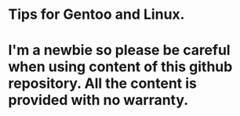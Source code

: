 # Tips for Gentoo and Linux.

# I'm a newbie so please be careful when using content of this github repository. All the content is provided with no warranty.
